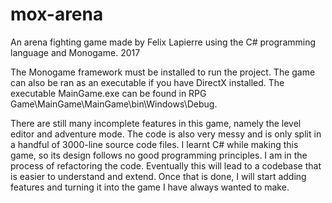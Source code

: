 # mox-arena

An arena fighting game made by Felix Lapierre using the C# programming language and Monogame.
2017

The Monogame framework must be installed to run the project. The game can also be ran as an executable if you have DirectX installed. The executable MainGame.exe can be found in RPG Game\MainGame\MainGame\bin\Windows\Debug.

There are still many incomplete features in this game, namely the level editor and adventure mode. The code is also very messy and is only split in a handful of 3000-line source code files. I learnt C# while making this game, so its design follows no good programming principles. I am in the process of refactoring the code. Eventually this will lead to a codebase that is easier to understand and extend. Once that is done, I will start adding features and turning it into the game I have always wanted to make.
